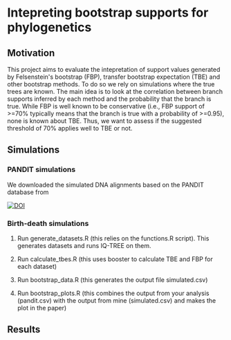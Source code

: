 # Intepreting bootstrap supports for phylogenetics

## Motivation

This project aims to evaluate the intepretation of support values generated by Felsenstein's bootstrap (FBP), transfer bootstrap expectation (TBE) and other bootstrap methods. To do so we rely on simulations where the true trees are known. The main idea is to look at the correlation between branch supports inferred by each method and the probability that the branch is true. While FBP is well known to be conservative (i.e., FBP support of >=70% typically means that the branch is true with a probability of >=0.95), none is known about TBE. Thus, we want to assess if the suggested threshold of 70% applies well to TBE or not.


## Simulations

### PANDIT simulations

We downloaded the simulated DNA alignments based on the PANDIT database from

[![DOI](https://zenodo.org/badge/DOI/10.5281/zenodo.1156452.svg)](https://doi.org/10.5281/zenodo.1156452)

### Birth-death simulations

1. Run generate_datasets.R (this relies on the functions.R script). This generates datasets and runs IQ-TREE on them.

2. Run calculate_tbes.R (this uses booster to calculate TBE and FBP for each dataset)

3. Run bootstrap_data.R (this generates the output file simulated.csv)

4. Run bootstrap_plots.R (this combines the output from your analysis (pandit.csv) with the output from mine (simulated.csv) and makes the plot in the paper)

## Results


